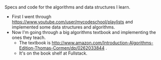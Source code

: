 Specs and code for the algorithms and data structures I learn.
- First I went through https://www.youtube.com/user/mycodeschool/playlists and implemented some data structures and algorithms.
- Now I'm going through a big algorithms textbook and implementing the ones they teach.
	- The textbook is http://www.amazon.com/Introduction-Algorithms-Edition-Thomas-Cormen/dp/0262033844 .
	- It's on the book shelf at Fullstack.